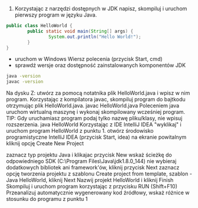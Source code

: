 1. Korzystając z narzędzi dostępnych w JDK napisz, skompiluj i uruchom pierwszy program w języku Java.

```java
public class HelloWorld {
        public static void main(String[] args) {
                System.out.println("Hello World!");
        }
}
``` 
* uruchom w Windows Wiersz polecenia (przycisk Start, cmd)
* sprawdź wersje oraz dostępność zainstalowanych komponentów JDK

```bash
java -version
javac -version
```

Na dysku Z: utwórz za pomocą notatnika plik HelloWorld.java i wpisz w nim program.
Korzystając z kompilatora javac, skompiluj program do bajtkodu otrzymując plik HelloWorld.java.
javac HelloWorld.java
Poleceniem java uruchom wirtualną maszynę i wykonaj skompilowany wcześniej program.
TIP: Gdy uruchamiasz program podaj tylko nazwę pliku/klasy, nie wpisuj rozszerzenia.
java HelloWorld
Korzystając z IDE IntelliJ IDEA "wyklikaj" i uruchom program HelloWorld z punktu 1.
otwórz środowisko programistyczne IntelliJ IDEA (przycisk Start, idea)
na ekranie powitalnym kliknij opcję Create New Project

zaznacz typ projektu Java i klikajac przycisk New wskaż ścieżkę do odpowiedniego SDK (C:\Program Files\Java\jdk1.8.0_144)
nie wybieraj dodatkowych bibliotek ani framework'ów, kliknij przycisk Next
zaznacz opcję tworzenia projektu z szablonu Create project from template, szablon - Java HelloWorld, kliknij Next
Nazwij projekt HelloWorld i kliknij Finish
Skompiluj i uruchom program korzystając z przycisku RUN (Shift+F10)
Przeanalizuj automatycznie wygenerowany kod źródłowy, wskaż różnice w stosunku do programu z punktu 1